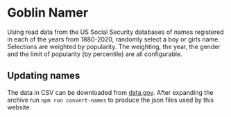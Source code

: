 # Goblin Namer

Using read data from the US Social Security databases of names registered in each of the years from 1880-2020, randomly select a boy or girls name. Selections are weighted by popularity. The weighting, the year, the gender and the limit of popularity (by percentile) are all configurable.

## Updating names

The data in CSV can be downloaded from [data.gov](https://www.ssa.gov/oact/babynames/names.zip). After expanding the archive run `npm run convert-names` to produce the json files used by this website.

